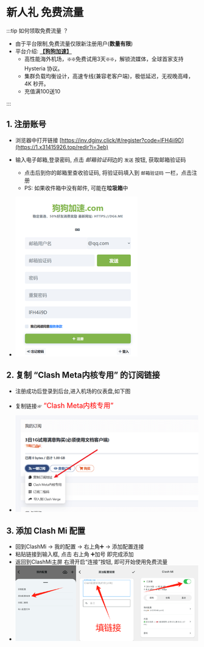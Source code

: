 # 新人礼 免费流量

:::tip 如何领取免费流量 ？
- 由于平台限制,免费流量仅限新注册用户(**数量有限**)
- 平台介绍: [**【狗狗加速】**](https://1.x31415926.top/redir?i=3eb)
  - 高性能海外机场，❇️❇️免费试用3天❇️❇️，解锁流媒体，全球首家支持 Hysteria 协议。
  - 集群负载均衡设计，高速专线(兼容老客户端)，极低延迟，无视晚高峰，4K 秒开。
  - 充值满100送10

:::

## 1. 注册账号
- 浏览器中打开链接 [https://inv.dginv.click/#/register?code=lFH4ii9D](https://1.x31415926.top/redir?i=3eb)
- 输入电子邮箱,登录密码, 点击 *邮箱验证码*边的 `发送` 按钮, 获取邮箱验证码
  - 点击后到你的邮箱里查收验证码, 将验证码填入到 `邮箱验证码` 一栏，点击注册
  - PS: 如果收件箱中没有邮件, 可能在**垃圾箱**中

- ![新人礼 注册](./img/newuser-1.png)


## 2. 复制 “Clash Meta内核专用” 的订阅链接
- 注册成功后登录到后台,进入机场的仪表盘,如下图
- 复制链接☞ <font size=4 color="red">“Clash Meta内核专用”</font>

- ![新人礼 订阅链接](./img/newuser-2.png)


## 3. 添加 Clash Mi 配置
- 回到ClashMi -> 我的配置 -> 右上角➕ -> 添加配置连接
- 粘贴链接到输入框, 点击 右上角 ➕加号 即完成添加
- 返回到ClashMi主屏 右滑开启“连接”按钮, 即可开始使用免费流量
- ![添加 订阅地址](./img/newuser-4.png)


